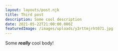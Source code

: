 ```yaml
---
layout: layouts/post.njk
title: Third post
description: Some cool description
date: 2021-05-22T21:00:00.000Z
featuredImage: /images/uploads/y3rttmjrht071.jpg
---
```

Some ***really*** cool body!